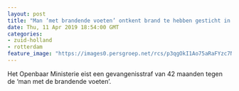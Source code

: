 ```yaml
---
layout: post
title: "Man ‘met brandende voeten’ ontkent brand te hebben gesticht in Schiedam"
date: Thu, 11 Apr 2019 18:54:00 GMT
categories: 
- zuid-holland 
- rotterdam 
feature_image: "https://images0.persgroep.net/rcs/p3qgOkI1Ao75aRaFYzc7NXWJuV4/diocontent/137553821/_fitwidth/400/?appId=21791a8992982cd8da851550a453bd7f&quality=0.7"
---
```


Het Openbaar Ministerie eist een gevangenisstraf van 42 maanden tegen de ‘man met de brandende voeten’.
